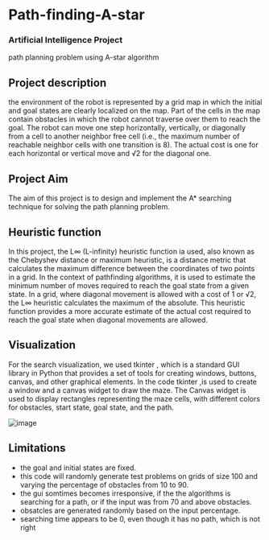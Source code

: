 # Path-finding-A-star
### Artificial Intelligence Project
path planning problem using A-star algorithm 

## Project description 
the environment of the robot is represented by a grid map in which the initial and goal states are clearly localized on the map.
Part of the cells in the map contain obstacles in which the robot cannot traverse over them to reach the goal.
The robot can move one step horizontally, vertically, or diagonally from a cell to another neighbor free cell (i.e., the maximum number of reachable neighbor cells with one transition is 8). The actual cost is one for each horizontal or vertical move and
√2 for the diagonal one.

## Project Aim 
The aim of this project is to design and implement the A* searching technique for solving the 
path planning problem. 

## Heuristic function
In this project, the L∞ (L-infinity) heuristic function ia used, also known as the Chebyshev distance or maximum heuristic, is a distance metric that calculates the maximum difference between the coordinates of two points in a grid. In the context of pathfinding algorithms, it is used to estimate the minimum number of moves required to reach the goal state from a given state.
In a grid, where diagonal movement is allowed with a cost of 1 or √2, the L∞ heuristic calculates the maximum of the absolute.
This heuristic function provides a more accurate estimate of the actual cost required to reach the goal state when diagonal movements are allowed.

## Visualization 
For the search visualization, we used tkinter , which is a standard GUI library in Python that provides a set of tools for creating windows, buttons, canvas, and other graphical elements. In the code tkinter ,is used to create a window and a canvas widget to draw the maze. The Canvas widget is used to display rectangles representing the maze cells, with different colors for obstacles, start state, goal state, and the path.



![image](https://github.com/Raghad-Aldakhil/Path-finding-A-star/assets/121506944/b8fd43a8-f78d-4fa8-a031-6ce8bf130d24)


## Limitations 
<ul>
<li> the goal and initial states are fixed. </li>
<li> this code will randomly generate test problems on grids of size 100 and varying the percentage of obstacles from 10 to 90.</li>
<li> the gui somtimes becomes irresponsive, if the the algorithms is searching for a path, or if the input was from 70 and above obstacles. </li>
<li> obsatcles are generated randomly based on the input percentage.</li>
<li> searching time appears to be 0, even though it has no path, which is not right</li>

</ul>
